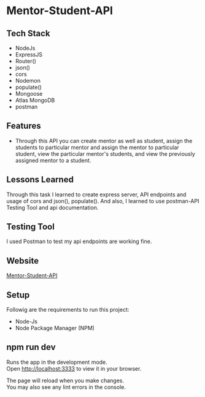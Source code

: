
# Mentor-Student-API

## Tech Stack

- NodeJs
- ExpressJS
- Router()
- json()
- cors
- Nodemon
- populate()
- Mongoose
- Atlas MongoDB
- postman

## Features

- Through this API you can create mentor as well as student, assign the students to particular mentor and assign the mentor to particular student, view the particular mentor's students, and view the previously assigned mentor to a student.

## Lessons Learned

Through this task I learned to create express server, API endpoints and usage of cors and json(), populate(). And also, I learned to use postman-API Testing Tool and api documentation.

## Testing Tool

I used Postman to test my api endpoints are working fine.

## Website

[Mentor-Student-API](https://assign-mentor-vpzv.onrender.com/)

## Setup

Followig are the requirements to run this project:
- Node-Js
- Node Package Manager (NPM)

## npm run dev

Runs the app in the development mode.\
Open [http://localhost:3333](http://localhost:3333) to view it in your browser.

The page will reload when you make changes.\
You may also see any lint errors in the console.
